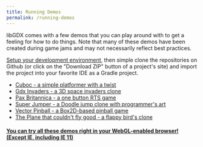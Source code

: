 ```yaml
---
title: Running Demos
permalink: /running-demos
---
```

libGDX comes with a few demos that you can play around with to get a feeling for how to do things. Note that many of these demos have been created during game jams and may not necessarily reflect best practices.

[Setup your development environment](/wiki/setting-up-your-development-environment-(eclipse,-intellij-idea,-netbeans)), then simple clone the repositories on Github (or click on the "Download ZIP" button of a project's site) and import the project into your favorite IDE as a Gradle project.

* [Cuboc - a simple platformer with a twist](https://github.com/libgdx/libgdx-demo-cuboc)
* [Gdx Invaders - a 3D space invaders clone](https://github.com/libgdx/libgdx-demo-invaders)
* [Pax Britannica - a one button RTS game](https://github.com/libgdx/libgdx-demo-pax-britannica)
* [Super Jumper - a Doodle jump clone with programmer's art](https://github.com/libgdx/libgdx-demo-superjumper)
* [Vector Pinball - a Box2D-based pinball game](https://github.com/libgdx/libgdx-demo-vector-pinball)
* [The Plane that couldn't fly good - a flappy bird's clone](https://github.com/badlogic/theplanethatcouldntflygood)

#### [You can try all these demos right in your WebGL-enabled browser! (Except IE, including IE 11)](http://libgdx.badlogicgames.com/demos/)
